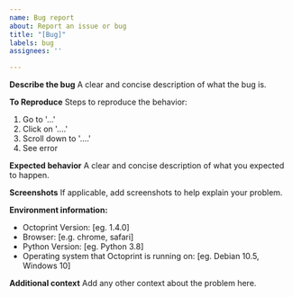 ```yaml
---
name: Bug report
about: Report an issue or bug
title: "[Bug]"
labels: bug
assignees: ''

---
```


**Describe the bug**
A clear and concise description of what the bug is.

**To Reproduce**
Steps to reproduce the behavior:
1. Go to '...'
2. Click on '....'
3. Scroll down to '....'
4. See error

**Expected behavior**
A clear and concise description of what you expected to happen.

**Screenshots**
If applicable, add screenshots to help explain your problem.

**Environment information:**
 - Octoprint Version: [eg. 1.4.0]
 - Browser: [e.g. chrome, safari]
 - Python Version: [eg. Python 3.8]
 - Operating system that Octoprint is running on: [eg. Debian 10.5, Windows 10]

**Additional context**
Add any other context about the problem here.
